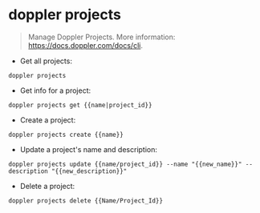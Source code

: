 # doppler projects

> Manage Doppler Projects.
> More information: <https://docs.doppler.com/docs/cli>.

- Get all projects:

`doppler projects`

- Get info for a project:

`doppler projects get {{name|project_id}}`

- Create a project:

`doppler projects create {{name}}`

- Update a project's name and description:

`doppler projects update {{name/project_id}} --name "{{new_name}}" --description "{{new_description}}"`

- Delete a project:

`doppler projects delete {{Name/Project_Id}}`
